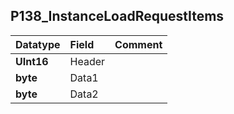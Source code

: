 ## P138\_InstanceLoadRequestItems ##
| **Datatype** | **Field** | **Comment** |
|:-------------|:----------|:------------|
| **UInt16**   | Header    |             |
| **byte**     | Data1     |             |
| **byte**     | Data2     |             |